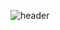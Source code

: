 ![header](https://capsule-render.vercel.app/api?type=waving&color=0:0c75e6,100:60efff&height=300&section=header&text=capsule%20render&fontSize=90)
